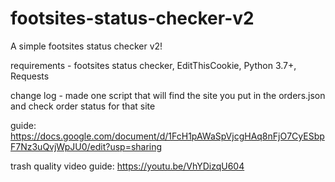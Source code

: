 # footsites-status-checker-v2
A simple footsites status checker v2!


requirements -
footsites status checker,
EditThisCookie,
Python 3.7+,
Requests

change log -
made one script that will find the site you put in the orders.json and check order status for that site


guide: https://docs.google.com/document/d/1FcH1pAWaSpVjcgHAq8nFjO7CyESbpF7Nz3uQvjWpJU0/edit?usp=sharing

trash quality video guide: https://youtu.be/VhYDizqU604
